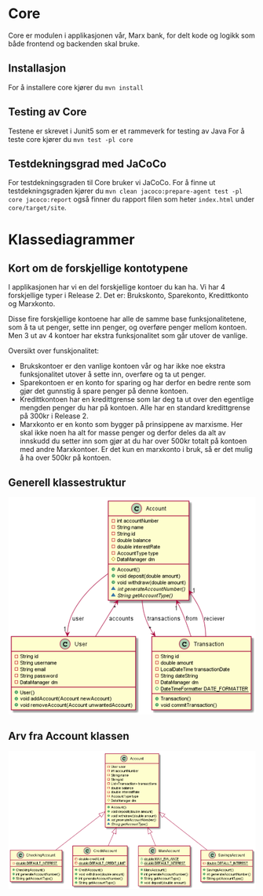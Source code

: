 # Core
Core er modulen i applikasjonen vår, Marx bank, for delt kode og logikk som både frontend og backenden skal bruke.

## Installasjon
For å installere core kjører du `mvn install`

## Testing av Core
Testene er skrevet i Junit5 som er et rammeverk for testing av Java
For å teste core kjører du `mvn test -pl core`

## Testdekningsgrad med JaCoCo
For testdekningsgraden til Core bruker vi JaCoCo.
For å finne ut testdekningsgraden kjører du `mvn clean jacoco:prepare-agent test -pl core jacoco:report` også finner du rapport filen som heter `index.html` under `core/target/site`.

# Klassediagrammer

## Kort om de forskjellige kontotypene

I applikasjonen har vi en del forskjellige kontoer du kan ha. Vi har 4 forskjellige typer i Release 2. Det er: Brukskonto, Sparekonto, Kredittkonto og Marxkonto.

Disse fire forskjellige kontoene har alle de samme base funksjonalitetene, som å ta ut penger, sette inn penger, og overføre penger mellom kontoen. Men 3 ut av 4 kontoer har ekstra funksjonalitet som går utover de vanlige.

Oversikt over funskjonalitet:
* Brukskontoer er den vanlige kontoen vår og har ikke noe ekstra funksjonalitet utover å sette inn, overføre og ta ut penger.
* Sparekontoen er en konto for sparing og har derfor en bedre rente som gjør det gunnstig å spare penger på denne kontoen.
* Kredittkontoen har en kredittgrense som lar deg ta ut over den egentlige mengden penger du har på kontoen. Alle har en standard kredittgrense på 300kr i Release 2.
* Marxkonto er en konto som bygger på prinsippene av marxisme. Her skal ikke noen ha alt for masse penger og derfor deles da alt av innskudd du setter inn som gjør at du har over 500kr totalt på kontoen med andre Marxkontoer. Er det kun en marxkonto i bruk, så er det mulig å ha over 500kr på kontoen.

## Generell klassestruktur

![](../diagrammer/marxBankClassDiagram1.png)

## Arv fra Account klassen

![](../diagrammer/klassediagram_konto_arv.png)
